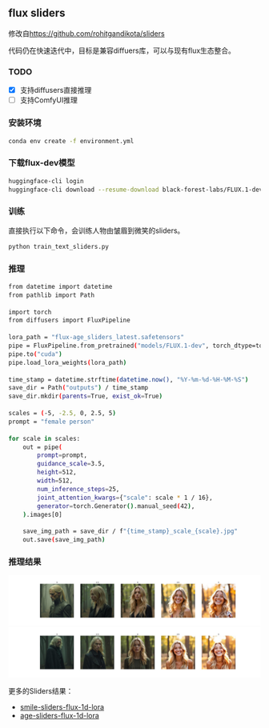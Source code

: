 ## flux sliders

修改自<https://github.com/rohitgandikota/sliders>

代码仍在快速迭代中，目标是兼容diffuers库，可以与现有flux生态整合。

### TODO

- [x] 支持diffusers直接推理
- [ ] 支持ComfyUI推理

### 安装环境

```bash
conda env create -f environment.yml
```

### 下载flux-dev模型

```bash
huggingface-cli login
huggingface-cli download --resume-download black-forest-labs/FLUX.1-dev --local-dir models/FLUX.1-dev
```

### 训练

直接执行以下命令，会训练人物由皱眉到微笑的sliders。

```bash
python train_text_sliders.py
```

### 推理

```bash
from datetime import datetime
from pathlib import Path

import torch
from diffusers import FluxPipeline

lora_path = "flux-age_sliders_latest.safetensors"
pipe = FluxPipeline.from_pretrained("models/FLUX.1-dev", torch_dtype=torch.bfloat16)
pipe.to("cuda")
pipe.load_lora_weights(lora_path)

time_stamp = datetime.strftime(datetime.now(), "%Y-%m-%d-%H-%M-%S")
save_dir = Path("outputs") / time_stamp
save_dir.mkdir(parents=True, exist_ok=True)

scales = (-5, -2.5, 0, 2.5, 5)
prompt = "female person"

for scale in scales:
    out = pipe(
        prompt=prompt,
        guidance_scale=3.5,
        height=512,
        width=512,
        num_inference_steps=25,
        joint_attention_kwargs={"scale": scale * 1 / 16},
        generator=torch.Generator().manual_seed(42),
    ).images[0]

    save_img_path = save_dir / f"{time_stamp}_scale_{scale}.jpg"
    out.save(save_img_path)
```

### 推理结果

![smiling_demo1](assets/smile_sliders_demo1.jpg)
![smiling_demo2](assets/smile_sliders_demo2.jpg)

更多的Sliders结果：

- [smile-sliders-flux-1d-lora](https://civitai.com/models/1230985/smile-sliders-flux-1d-lora)
- [age-sliders-flux-1d-lora](https://civitai.com/models/1242004/age-sliders-flux-1d-lora)
